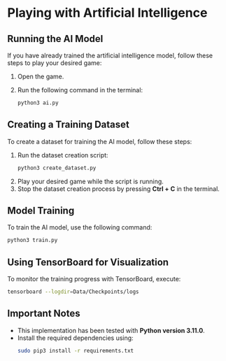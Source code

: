 # Playing with Artificial Intelligence

## Running the AI Model
If you have already trained the artificial intelligence model, follow these steps to play your desired game:

1. Open the game.
2. Run the following command in the terminal:
   
   ```sh
   python3 ai.py
   ```

## Creating a Training Dataset
To create a dataset for training the AI model, follow these steps:

1. Run the dataset creation script:
   ```sh
   python3 create_dataset.py
   ```
2. Play your desired game while the script is running.
3. Stop the dataset creation process by pressing **Ctrl + C** in the terminal.

## Model Training
To train the AI model, use the following command:
```sh
python3 train.py
```

## Using TensorBoard for Visualization
To monitor the training progress with TensorBoard, execute:
```sh
tensorboard --logdir=Data/Checkpoints/logs
```

## Important Notes
- This implementation has been tested with **Python version 3.11.0**.
- Install the required dependencies using:
  ```sh
  sudo pip3 install -r requirements.txt
  ```

